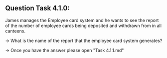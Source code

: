 Question Task 4.1.0:
--------------------

James manages the Employee card system and he wants to see the report of the number 
of employee cards being deposited and withdrawn from in all canteens.

-> What is the name of the report that the employee card system generates?

-> Once you have the answer please open "Task 4.1.1.md"